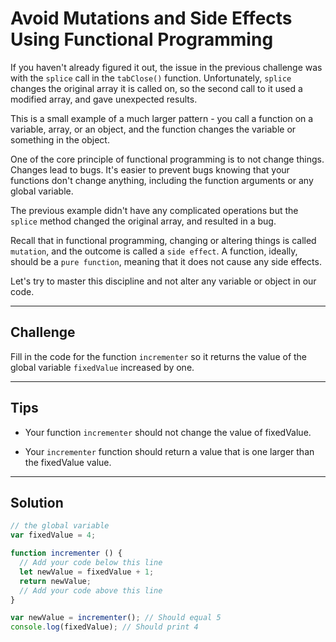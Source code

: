 # Avoid Mutations and Side Effects Using Functional Programming

If you haven't already figured it out, the issue in the previous challenge was with the `splice` call in the `tabClose()` function. Unfortunately, `splice` changes the original array it is called on, so the second call to it used a modified array, and gave unexpected results.

This is a small example of a much larger pattern - you call a function on a variable, array, or an object, and the function changes the variable or something in the object.

One of the core principle of functional programming is to not change things. Changes lead to bugs. It's easier to prevent bugs knowing that your functions don't change anything, including the function arguments or any global variable.

The previous example didn't have any complicated operations but the `splice` method changed the original array, and resulted in a bug.

Recall that in functional programming, changing or altering things is called `mutation`, and the outcome is called a `side effect`. A function, ideally, should be a `pure function`, meaning that it does not cause any side effects.

Let's try to master this discipline and not alter any variable or object in our code.

---

## Challenge

Fill in the code for the function `incrementer` so it returns the value of the global variable `fixedValue` increased by one.

---

## Tips

- Your function `incrementer` should not change the value of fixedValue.

- Your `incrementer` function should return a value that is one larger than the fixedValue value.

---

## Solution

```js
// the global variable
var fixedValue = 4;

function incrementer () {
  // Add your code below this line
  let newValue = fixedValue + 1;
  return newValue;
  // Add your code above this line
}

var newValue = incrementer(); // Should equal 5
console.log(fixedValue); // Should print 4
```